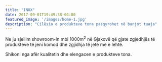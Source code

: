 ```yaml
---
title: "INOX"
date: 2017-09-01T19:49:38-04:00
featured_image: '/images/home-1.jpg'
description: "Cilësia e produkteve tona pasqyrohet në banjot tuaja"
---
```

Ne ju sjellim showroom-in mbi 1000m<sup>2</sup> në Gjakovë që gjate zgjedhjës të produkteve të jeni komod dhe zgjidhja të jetë më e lehtë. 

Shikoni nga afër kualitetin dhe elengacen e produkteve tona.